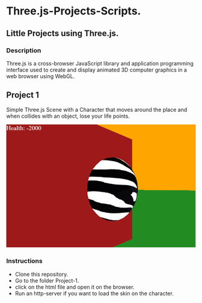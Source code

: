 # Three.js-Projects-Scripts.


## Little Projects using Three.js.

### Description

Three.js is a cross-browser JavaScript library and application programming interface used to create and display animated 3D computer graphics in a web browser using WebGL. 

## Project 1

Simple Three.js Scene with a Character that moves around the place and when collides with an object, lose your life points.

![alt text](https://github.com/Sancho777/ThreeJS_Projects/blob/main/Project-1/character_scene.png?raw=true)

### Instructions

- Clone this repository.
- Go to the folder Project-1.
- click on the html file and open it on the browser.
- Run an http-server if you want to load the skin on the character.

